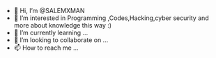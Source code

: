 - 👋 Hi, I’m @SALEMXMAN
- 👀 I’m interested in Programming ,Codes,Hacking,cyber security and more about knowledge this way :)
- 🌱 I’m currently learning ...
- 💞️ I’m looking to collaborate on ...
- 📫 How to reach me ...

<!---
SALEMXMAN/SALEMXMAN is a ✨ special ✨ repository because its `README.md` (this file) appears on your GitHub profile.
You can click the Preview link to take a look at your changes.
--->
